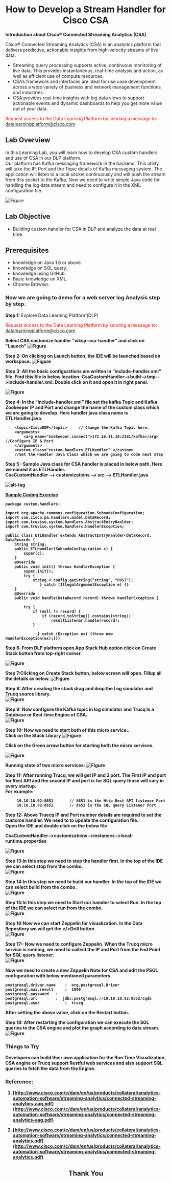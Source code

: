 # <center>How to Develop a Stream Handler for Cisco CSA</center>


<b>Introduction about Cisco® Connected Streaming Analytics (CSA) </b><br>

Cisco® Connected Streaming Analytics (CSA) is an analytics platform that delivers predictive, actionable insights from high-velocity streams of live data.

* Streaming query processing supports active, continuous monitoring of live data. This provides instantaneous, real-time analysis and action, as well as efficient use of compute resources. 
* CSA’s framework and interfaces are ideal for use case development across a wide variety of business and network management functions and industries. 
* CSA provides real-time insights with big data views to support actionable events and dynamic dashboards to help you get more value out of your data. 

<font color='red'>Request access to the Data Learning Platform by sending a message to:</font> [datalearningplatform@cisco.com](mailto:datalearningplatform@cisco.com)


## Lab Overview

In this Learning Lab, you will learn how to develop CSA custom handlers and use of CSA in our DLP platform.<br>
Our platform has Kafka messaging framework in the backend. This utility will take the IP, Port and the Topic details of Kafka messaging system. The application will listen to a local socket continuously and will push the stream from this socket to the Kafka. Now we need to write simple Java code for handling the log data stream and need to configure it in the XML configuration file.

![Figure](https://github.com/prakdutt/data-dev-learning-labs/blob/master/labs/develop-stream-handler-cisco-csa/assets/images/csa.jpg?raw=true)



## Lab Objective

* Building custom handler for CSA in DLP and analyze the data at real time. 

## Prerequisites

* knowledge on Java 1.6 or above.
* knowledge on SQL query.
* knowledge using GitHub.
* Basic knowledge on XML.
* Chrome Browser.


### Now we are going to demo for a web server log Analysis step by step.

<b>Step 1:</b> Explore Data Learning Platform(DLP)

<font color='red'>Request access to the Data Learning Platform by sending a message to:</font> [datalearningplatform@cisco.com](mailto:datalearningplatform@cisco.com)


<b>Select CSA customize handler <b>"wksp-csa-handler"</b> and click on <b>"Launch"</b>
![Figure](https://github.com/prakdutt/data-dev-learning-labs/blob/master/labs/develop-stream-handler-cisco-csa/assets/images/csa-workspace-selection.PNG?raw=true)

<b>Step 2:</b> On clicking on <b>Launch</b> button, the IDE will be launched based on workspace.
![Figure](https://github.com/prakdutt/data-dev-learning-labs/blob/master/labs/develop-stream-handler-cisco-csa/assets/images/csa-IDE.PNG?raw=true)

<b>Step 3:</b> All the basic configurations are written in “include-handler.xml” file. Find this file in below location: <b>CsaCustomHandler-->build-->tmp-->include-handler.xml.</b> Double click on it and open it in right panel.<br>

![Figure](https://github.com/prakdutt/data-dev-learning-labs/blob/master/labs/develop-stream-handler-cisco-csa/assets/images/csa-includehandler.PNG?raw=true)

<b>Step 4:</b> In the “include-handler.xml” file set the kafka Topic and Kafka Zookeeper IP and Port and change the name of the custom class which we are going to develop. Here handler java class name is ETLHandler.java.

```
	<topic>CiscoDDP</topic>     // Change the Kafka Topic here.
	<arguments>
 		<arg name="zookeeper.connect">172.16.11.10:2181/kafka</arg>  //Configure IP & Port
	</arguments>
	<custom class="custom.handlers.ETLHandler” </custom>        
	//Set the Handler Java Class which we are going to code next step
```

<b>Step 5 :</b> Sample Java class for CSA handler is placed in below path. Here we named it as ETLHandler.<br>
<b>CsaCustomHandler --> customizations --> src --> ETLHandler.java </b>

![alt-tag](https://github.com/prakdutt/data-dev-learning-labs/blob/master/labs/develop-stream-handler-cisco-csa/assets/images/ETLHandlerClass.PNG?raw=true)

<b><u>Sample Coding Exercise</u></b><br>

```
package custom.handlers;

import org.apache.commons.configuration.SubnodeConfiguration;
import com.cisco.pa.handlers.model.DataRecord;
import com.truviso.system.handlers.AbstractEntryHanlder;
import com.truviso.system.handlers.HandlerException;

public class ETLHandler extends AbstractEntryHanlder<DataRecord, DataRecord> {
	String string;
	public ETLHandler(SubnodeConfiguration c) {
		super(c);
	}
	@Override
	public void init() throws HandlerException {
		super.init();
        try {
        	string = config.getString("string", "POST");
               } catch (IllegalArgumentException e) {}
	}
	@Override
	public void handle(DataRecord record) throws HandlerException {

		try {
			if (null != record) {
				if (record.toString().contains(string))
					resultListener.handle(record);
			}

		      } catch (Exception ex) {throw new HandlerException(ex);}}}
```

<b>Step 6:</b> From DLP platform open <b>App Stack Hub</b> option click on <b>Create Stack</b> button from top-right corner.

![Figure](https://github.com/prakdutt/data-dev-learning-labs/blob/master/labs/develop-stream-handler-cisco-csa/assets/images/createStack.PNG?raw=true)

<b>Step 7:</b>Clicking on <b>Create Stack</b> button, below screen will open. Fillup all the details as below.
![Figure](https://github.com/prakdutt/data-dev-learning-labs/blob/master/labs/develop-stream-handler-cisco-csa/assets/images/step7.jpg?raw=true)


<b>Step 8:</b> After creating the stack drag and drop the Log simulator and Trucq source library.<br> 
![Figure](https://github.com/prakdutt/data-dev-learning-labs/blob/master/labs/develop-stream-handler-cisco-csa/assets/images/stackConfig.PNG?raw=true)

<b>Step 9:</b> Now configure the Kafka topic in log simulator and Trucq Is a Database or Real-time Engine of CSA.<br>
![Figure](https://github.com/prakdutt/data-dev-learning-labs/blob/master/labs/develop-stream-handler-cisco-csa/assets/images/step9.jpg?raw=true)

<b>Step 10:</b> Now we need to start both of this micro service..<br> Click on the <b>Stack Library</b>
![Figure](https://github.com/prakdutt/data-dev-learning-labs/blob/master/labs/develop-stream-handler-cisco-csa/assets/images/StartService.PNG?raw=true)

Click on the Green arrow button for starting both the micro services.

![Figure](https://github.com/prakdutt/data-dev-learning-labs/blob/master/labs/develop-stream-handler-cisco-csa/assets/images/runMicroservices.png?raw=true)

Running state of two micro services:
![Figure](https://github.com/prakdutt/data-dev-learning-labs/blob/master/labs/develop-stream-handler-cisco-csa/assets/images/truecqAndlogsimuPort.png?raw=true)

<b>Step 11:</b> After running Trucq, we will get IP and 2 port. The First IP and port for Rest API and the second IP and port is for SQL query those will vary in every startup.<br>
For example:<br>

```
     10.10.10.92:8651       // 8651 is the Http Rest API listener Port 
     10.10.10.92:8652	    // 8652 is the SQL query Listener Port
```

<b>Step 12:</b> Above Truecq IP and Port number details are required to set the custome handler. We need to to update the configuration file.<br> Open the IDE and double click on the below file

<b>CsaCustomHandler-->customizations-->instances-->local-runtime.properties</b><br>

![Figure](https://github.com/prakdutt/data-dev-learning-labs/blob/master/labs/develop-stream-handler-cisco-csa/assets/images/localpropertyfile.PNG?raw=true)

<b>Step 13:</b>In this step we need to stop the handler first. In the top of the IDE we can select stop from the combo. <br>
![Figure](https://github.com/prakdutt/data-dev-learning-labs/blob/master/labs/develop-stream-handler-cisco-csa/assets/images/step13.jpg?raw=true)

<b>Step 14:</b>In this step we need to build our handler. In the top of the IDE we can select build from the combo.<br>
![Figure](https://github.com/prakdutt/data-dev-learning-labs/blob/master/labs/develop-stream-handler-cisco-csa/assets/images/step14.jpg?raw=true)

<b>Step 15:</b>In this step we need to Start our handler to select Run. In the top of the IDE we can select run from the combo.<br>
![Figure](https://github.com/prakdutt/data-dev-learning-labs/blob/master/labs/develop-stream-handler-cisco-csa/assets/images/step15.jpg?raw=true)


<b>Step 16:</b>Now we can start Zeppelin for visualization. In the Data Repository we will get the  </>Drill button.<br>
![Figure](https://github.com/prakdutt/data-dev-learning-labs/blob/master/labs/develop-stream-handler-cisco-csa/assets/images/ZepplineSelection.PNG?raw=true)

<b>Step 17:</b>: Now we need to configure Zeppelin. When the Trucq micro service is running, we need to collect the IP and Port from the End Point for SQL query listener.<br>
![Figure](https://github.com/prakdutt/data-dev-learning-labs/blob/master/labs/develop-stream-handler-cisco-csa/assets/images/truecq.png?raw=true)

Now we need to create a new Zeppelin Note for CSA and edit the PSQL configuration with below mentioned parameters.<br>

```
postgresql.driver.name    :  org.postgresql.Driver
postgresql.max.result     :  1000
postgresql.password	  : 
postgresql.url		  :  jdbc:postgresql://10.10.10.92:8652/cqdb
postgresql.user	          :  trucq

```


After setting the above value, click on the <b>Restart</b> button.

<b>Step 18:</b> After restarting the configuration we can execute the SQL queries to the CSA engine and plot the graph according to data stream.
![Figure](https://github.com/prakdutt/data-dev-learning-labs/blob/master/labs/develop-stream-handler-cisco-csa/assets/images/zeppelinSqlQurery.png?raw=true)


### Things to Try

Developers can build their own application for the Run Time Visualization, CSA engine or Trucq support Restful web services and also support SQL queries to fetch the data from the Engine.

### Reference:
1.	 [http://www.cisco.com/c/dam/en/us/products/collateral/analytics-automation-software/streaming-analytics/connected-streaming-analytics-aag.pdf](http://www.cisco.com/c/dam/en/us/products/collateral/analytics-automation-software/streaming-analytics/connected-streaming-analytics-aag.pdf)

2.	[http://www.cisco.com/c/dam/en/us/products/collateral/analytics-automation-software/streaming-analytics/connected-streaming-analytics.pdf](http://www.cisco.com/c/dam/en/us/products/collateral/analytics-automation-software/streaming-analytics/connected-streaming-analytics.pdf)
 


## <center>Thank You</center>
